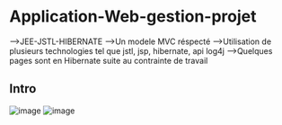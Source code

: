 # Application-Web-gestion-projet
-->JEE-JSTL-HIBERNATE
-->Un modele MVC réspecté
-->Utilisation de plusieurs technologies tel que jstl, jsp, hibernate, api log4j 
-->Quelques pages sont en Hibernate suite au contrainte de travail 
## Intro

![image](https://user-images.githubusercontent.com/45466806/59231859-11d7d680-8bda-11e9-8c5f-5bd7336dfe66.png)
![image](https://user-images.githubusercontent.com/45466806/59231914-40ee4800-8bda-11e9-809f-8ac6d30b222e.png)
